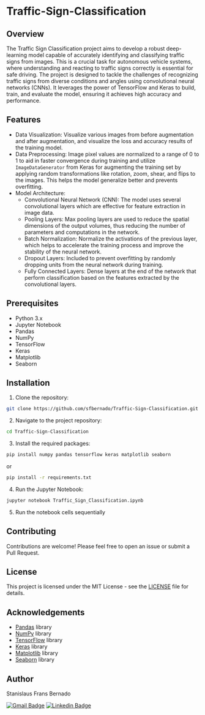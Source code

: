 # Traffic-Sign-Classification

## Overview

The Traffic Sign Classification project aims to develop a robust deep-learning model capable of accurately identifying and classifying traffic signs from images. This is a crucial task for autonomous vehicle systems, where understanding and reacting to traffic signs correctly is essential for safe driving. The project is designed to tackle the challenges of recognizing traffic signs from diverse conditions and angles using convolutional neural networks (CNNs). It leverages the power of TensorFlow and Keras to build, train, and evaluate the model, ensuring it achieves high accuracy and performance.

## Features

- Data Visualization: Visualize various images from before augmentation and after augmentation, and visualize the loss and accuracy results of the training model.
- Data Preprocessing: Image pixel values are normalized to a range of 0 to 1 to aid in faster convergence during training and utilize `ImageDataGenerator` from Keras for augmenting the training set by applying random transformations like rotation, zoom, shear, and flips to the images. This helps the model generalize better and prevents overfitting.
- Model Architecture:
  * Convolutional Neural Network (CNN): The model uses several convolutional layers which are effective for feature extraction in image data.
  * Pooling Layers: Max pooling layers are used to reduce the spatial dimensions of the output volumes, thus reducing the number of parameters and computations in the network.
  * Batch Normalization: Normalize the activations of the previous layer, which helps to accelerate the training process and improve the stability of the neural network.
  * Dropout Layers: Included to prevent overfitting by randomly dropping units from the neural network during training.
  * Fully Connected Layers: Dense layers at the end of the network that perform classification based on the features extracted by the convolutional layers.

## Prerequisites

- Python 3.x
- Jupyter Notebook
- Pandas
- NumPy
- TensorFlow
- Keras
- Matplotlib
- Seaborn

## Installation

1. Clone the repository:
```bash
git clone https://github.com/sfbernado/Traffic-Sign-Classification.git
```

2. Navigate to the project repository:
```bash
cd Traffic-Sign-Classification
```

3. Install the required packages:
```bash
pip install numpy pandas tensorflow keras matplotlib seaborn
```

or

```bash
pip install -r requirements.txt
```

4. Run the Jupyter Notebook:
```bash
jupyter notebook Traffic_Sign_Classification.ipynb
```

5. Run the notebook cells sequentially

## Contributing

Contributions are welcome! Please feel free to open an issue or submit a Pull Request.

## License

This project is licensed under the MIT License - see the [LICENSE](LICENSE) file for details.

## Acknowledgements

- [Pandas](https://pandas.pydata.org/) library
- [NumPy](https://numpy.org/) library
- [TensorFlow](https://www.tensorflow.org/) library
- [Keras](https://keras.io/) library
- [Matplotlib](https://matplotlib.org/) library
- [Seaborn](https://seaborn.pydata.org/) library

## Author

Stanislaus Frans Bernado

[![Gmail Badge](https://img.shields.io/badge/-stanislausfb@gmail.com-c14438?style=flat&logo=Gmail&logoColor=white)](mailto:stanislausfb@gmail.com "Connect via Email")
[![Linkedin Badge](https://img.shields.io/badge/-Stanislaus%20Frans%20Bernado-0072b1?style=flat&logo=Linkedin&logoColor=white)](https://www.linkedin.com/in/stanislausfb/ "Connect on LinkedIn")

